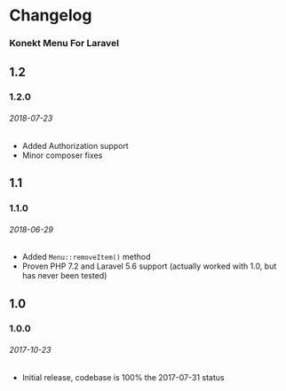 # Changelog

### Konekt Menu For Laravel

## 1.2

### 1.2.0

###### 2018-07-23

- Added Authorization support
- Minor composer fixes

## 1.1

### 1.1.0

###### 2018-06-29

- Added `Menu::removeItem()` method
- Proven PHP 7.2 and Laravel 5.6 support (actually worked with 1.0, but has never been tested)

## 1.0

### 1.0.0
###### 2017-10-23

- Initial release, codebase is 100% the 2017-07-31 status
